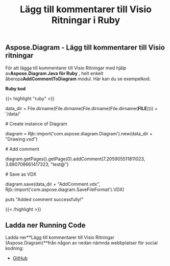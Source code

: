 ﻿---
title: Lägg till kommentarer till Visio Ritningar i Ruby
type: docs
weight: 40
url: /sv/java/add-comments-to-visio-drawings-in-ruby/
---
## **Aspose.Diagram - Lägg till kommentarer till Visio ritningar**
 För att lägga till kommentarer till Visio Ritningar med hjälp av**Aspose.Diagram Java för Ruby** , helt enkelt åberopa**AddCommentToDiagram** modul. Här kan du se exempelkod.

**Ruby kod**

{{< highlight "ruby" >}}

 data_dir = File.dirname(File.dirname(File.dirname(File.dirname(__FILE__)))) + '/data/'

\# Create instance of Diagram

diagram = Rjb::import('com.aspose.diagram.Diagram').new(data_dir + "Drawing.vsd")

\# Add comment

diagram.getPages().getPage(0).addComment(7.205905511811023, 3.880708661417323, "test@")

\# Save as VDX

diagram.save(data_dir + "AddComment.vdx", Rjb::import('com.aspose.diagram.SaveFileFormat').VDX)

puts "Added comment successfully!"

{{< /highlight >}}
## **Ladda ner Running Code**
 Ladda ner**Lägg till kommentarer till Visio Ritningar (Aspose.Diagram)**från någon av nedan nämnda webbplatser för social kodning:

- [GitHub](https://github.com/asposediagram/Aspose.Diagram-for-Java/blob/master/Plugins/Aspose_Diagram_Java_for_Ruby/lib/asposediagramjava/Diagrams/addcommenttodiagram.rb)

